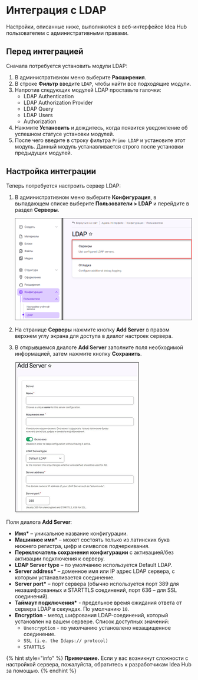 # Интеграция с LDAP

Настройки, описанные ниже, выполняются в веб-интерфейсе Idea Hub пользователем с административными правами.

## Перед интеграцией

Сначала потребуется установить модули LDAP:
1. В административном меню выберите **Расширения**.
1. В строке **Фильтр** введите `LDAP`, чтобы найти все подходящие модули.
1. Напротив следующих модулей LDAP проставьте галочки:
   * LDAP Authentication
   * LDAP Authorization Provider
   * LDAP Query
   * LDAP Users
   * Authorization
1. Нажмите **Установить** и дождитесь, когда появится уведомление об успешном статусе установки модулей.
1. После чего введите в строку фильтра `Primo LDAP` и установите этот модуль. Данный модуль устанавливается строго после установки предыдущих модулей.

## Настройка интеграции

Теперь потребуется настроить сервер LDAP:

1. В административном меню выберите **Конфигурация**, в выпадающем списке выберите **Пользователи > LDAP** и перейдите в раздел **Серверы**.

   ![](<../../../../idea-hub/resources/installation/config-ldap.png>)

1. На странице **Серверы** нажмите кнопку **Add Server** в правом верхнем углу экрана для доступа в диалог настроек сервера.
1. В открывшемся диалоге **Add Server** заполните поля необходимой информацией, затем нажмите кнопку **Сохранить**.

   ![](<../../../../.gitbook/assets/LDAP_integration-AddServer_dialog.png>)

Поля диалога **Add Server**:
* **Имя\*** – уникальное название конфигурации.
* **Машинное имя\*** – может состоять только из латинских букв нижнего регистра, цифр и символов подчеркивания.
* **Переключатель сохранения конфигурации** с активацией/без активации подключения к серверу.
* **LDAP Server type** – по умолчанию используется Default LDAP.
* **Server address\*** – доменное имя или IP адрес LDAP сервера, с которым устанавливается соединение.
* **Server port\*** – порт сервера (обычно используется порт 389 для незашифрованных и STARTTLS соединений, порт 636 – для SSL соединений).
* **Таймаут подключения\*** - предельное время ожидания ответа от сервера LDAP в секундах. По умолчанию `10`.
* **Encryption** - метод шифрования LDAP-соединений, который установлен на вашем сервере. Список доступных значений:
  * `Unencryption` - по умолчанию установлено незащищенное соединение.
  * `SSL (i.e. the Idaps:// protocol)`
  * `STARTTLS`


{% hint style="info" %}
**Примечание.** Если у вас возникнут сложности с настройкой сервера, пожалуйста, обратитесь к разработчикам Idea Hub за помощью.
{% endhint %}

